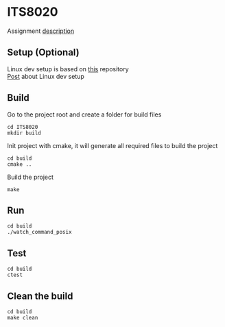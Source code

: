 # ITS8020
Assignment [description](https://gitlab.cs.ttu.ee/henvas/its8020-materials/-/tree/master/assignment/watch)  

## Setup (Optional)
Linux dev setup is based on [this](https://github.com/maliksahil/docker-ubuntu-sahil) repository  
[Post](https://www.codemag.com/article/1811021/Docker-for-Developers) about Linux dev setup  


## Build
Go to the project root and create a folder for build files
```
cd ITS8020
mkdir build
```

Init project with cmake, it will generate all required files to build the project
```
cd build
cmake ..
```
Build the project
```
make
```

## Run
```
cd build
./watch_command_posix
```

## Test
```
cd build
ctest
```

## Clean the build
```
cd build
make clean
```

